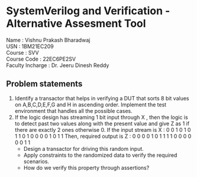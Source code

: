 # SystemVerilog and Verification - Alternative Assesment Tool
Name : Vishnu Prakash Bharadwaj <br>
USN : 1BM21EC209 <br>
Course : SVV <br>
Course Code : 22EC6PE2SV <br>
Faculty Incharge : Dr. Jeeru Dinesh Reddy <br>

## Problem statements
1. Identify a transactor that helps in verifying a DUT that sorts 8 bit values on A,B,C,D,E,F,G and H in ascending order. Implement the test environment that handles all the possible cases.
2. If the logic design has streaming 1 bit input through X , then the logic is to detect past two values along with the present value and give Z as 1 if there are exactly 2 ones otherwise 0.
   If the input stream is    X : 0 0 1 0 1 0 1 1 0 1 0 0 0 0 1 0 1 1
   Then, required output is  Z : 0 0 0 0 1 0 1 1 1 1 0 0 0 0 0 0 1 1
   - Design a transactor for driving this random input.
   - Apply constraints to the randomized data to verify the required scenarios.
   - How do we verify this property through assertions?
